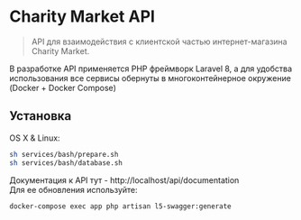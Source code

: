 # Charity Market API
> API для взаимодействия с клиентской частью интернет-магазина Charity Market.


В разработке API применяется PHP фреймворк Laravel 8, а для удобства использования все сервисы обернуты в многоконтейнерное окружение (Docker + Docker Compose)

## Установка

OS X & Linux:

```sh
sh services/bash/prepare.sh
sh services/bash/database.sh

```

Документация к API тут - http://localhost/api/documentation  
Для ее обновления используйте:
```sh
docker-compose exec app php artisan l5-swagger:generate
```
